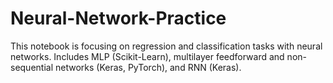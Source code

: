 # Neural-Network-Practice

This notebook is focusing on regression and classification tasks with neural networks. Includes MLP (Scikit-Learn), multilayer feedforward and non-sequential networks (Keras, PyTorch), and RNN (Keras).
